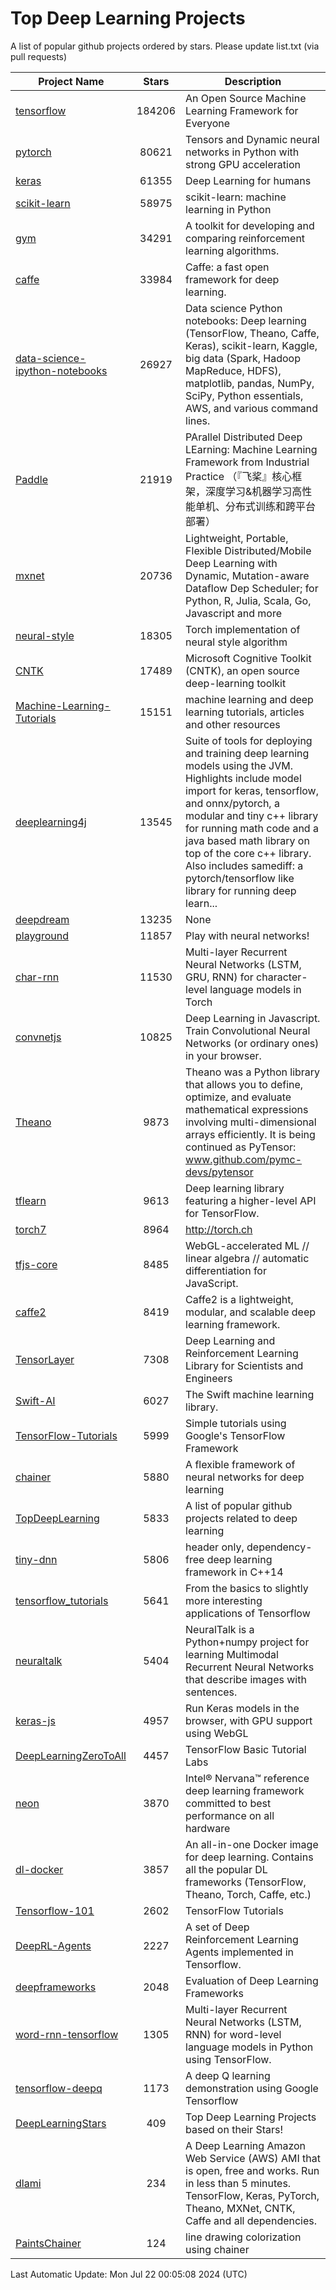 # Top Deep Learning Projects
A list of popular github projects ordered by stars.
Please update list.txt (via pull requests)

|Project Name| Stars | Description |
| ---------- |:-----:| ----------- |
| [tensorflow](https://github.com/tensorflow/tensorflow) | 184206 | An Open Source Machine Learning Framework for Everyone |
| [pytorch](https://github.com/pytorch/pytorch) | 80621 | Tensors and Dynamic neural networks in Python with strong GPU acceleration |
| [keras](https://github.com/keras-team/keras) | 61355 | Deep Learning for humans |
| [scikit-learn](https://github.com/scikit-learn/scikit-learn) | 58975 | scikit-learn: machine learning in Python |
| [gym](https://github.com/openai/gym) | 34291 | A toolkit for developing and comparing reinforcement learning algorithms. |
| [caffe](https://github.com/BVLC/caffe) | 33984 | Caffe: a fast open framework for deep learning. |
| [data-science-ipython-notebooks](https://github.com/donnemartin/data-science-ipython-notebooks) | 26927 | Data science Python notebooks: Deep learning (TensorFlow, Theano, Caffe, Keras), scikit-learn, Kaggle, big data (Spark, Hadoop MapReduce, HDFS), matplotlib, pandas, NumPy, SciPy, Python essentials, AWS, and various command lines. |
| [Paddle](https://github.com/PaddlePaddle/Paddle) | 21919 | PArallel Distributed Deep LEarning: Machine Learning Framework from Industrial Practice （『飞桨』核心框架，深度学习&机器学习高性能单机、分布式训练和跨平台部署） |
| [mxnet](https://github.com/apache/mxnet) | 20736 | Lightweight, Portable, Flexible Distributed/Mobile Deep Learning with Dynamic, Mutation-aware Dataflow Dep Scheduler; for Python, R, Julia, Scala, Go, Javascript and more |
| [neural-style](https://github.com/jcjohnson/neural-style) | 18305 | Torch implementation of neural style algorithm |
| [CNTK](https://github.com/microsoft/CNTK) | 17489 | Microsoft Cognitive Toolkit (CNTK), an open source deep-learning toolkit |
| [Machine-Learning-Tutorials](https://github.com/ujjwalkarn/Machine-Learning-Tutorials) | 15151 | machine learning and deep learning tutorials, articles and other resources  |
| [deeplearning4j](https://github.com/deeplearning4j/deeplearning4j) | 13545 | Suite of tools for deploying and training deep learning models using the JVM. Highlights include model import for keras, tensorflow, and onnx/pytorch, a modular and tiny c++ library for running math code and a java based math library on top of the core c++ library. Also includes samediff: a pytorch/tensorflow like library for running deep learn... |
| [deepdream](https://github.com/google/deepdream) | 13235 | None |
| [playground](https://github.com/tensorflow/playground) | 11857 | Play with neural networks! |
| [char-rnn](https://github.com/karpathy/char-rnn) | 11530 | Multi-layer Recurrent Neural Networks (LSTM, GRU, RNN) for character-level language models in Torch |
| [convnetjs](https://github.com/karpathy/convnetjs) | 10825 | Deep Learning in Javascript. Train Convolutional Neural Networks (or ordinary ones) in your browser. |
| [Theano](https://github.com/Theano/Theano) | 9873 | Theano was a Python library that allows you to define, optimize, and evaluate mathematical expressions involving multi-dimensional arrays efficiently. It is being continued as PyTensor: www.github.com/pymc-devs/pytensor |
| [tflearn](https://github.com/tflearn/tflearn) | 9613 | Deep learning library featuring a higher-level API for TensorFlow. |
| [torch7](https://github.com/torch/torch7) | 8964 | http://torch.ch |
| [tfjs-core](https://github.com/tensorflow/tfjs-core) | 8485 | WebGL-accelerated ML // linear algebra // automatic differentiation for JavaScript. |
| [caffe2](https://github.com/facebookarchive/caffe2) | 8419 | Caffe2 is a lightweight, modular, and scalable deep learning framework. |
| [TensorLayer](https://github.com/tensorlayer/TensorLayer) | 7308 | Deep Learning and Reinforcement Learning Library for Scientists and Engineers  |
| [Swift-AI](https://github.com/Swift-AI/Swift-AI) | 6027 | The Swift machine learning library. |
| [TensorFlow-Tutorials](https://github.com/nlintz/TensorFlow-Tutorials) | 5999 | Simple tutorials using Google's TensorFlow Framework |
| [chainer](https://github.com/chainer/chainer) | 5880 | A flexible framework of neural networks for deep learning |
| [TopDeepLearning](https://github.com/aymericdamien/TopDeepLearning) | 5833 | A list of popular github projects related to deep learning |
| [tiny-dnn](https://github.com/tiny-dnn/tiny-dnn) | 5806 | header only, dependency-free deep learning framework in C++14 |
| [tensorflow_tutorials](https://github.com/pkmital/tensorflow_tutorials) | 5641 | From the basics to slightly more interesting applications of Tensorflow |
| [neuraltalk](https://github.com/karpathy/neuraltalk) | 5404 | NeuralTalk is a Python+numpy project for learning Multimodal Recurrent Neural Networks that describe images with sentences. |
| [keras-js](https://github.com/transcranial/keras-js) | 4957 | Run Keras models in the browser, with GPU support using WebGL |
| [DeepLearningZeroToAll](https://github.com/hunkim/DeepLearningZeroToAll) | 4457 | TensorFlow Basic Tutorial Labs |
| [neon](https://github.com/NervanaSystems/neon) | 3870 | Intel® Nervana™ reference deep learning framework committed to best performance on all hardware |
| [dl-docker](https://github.com/floydhub/dl-docker) | 3857 | An all-in-one Docker image for deep learning. Contains all the popular DL frameworks (TensorFlow, Theano, Torch, Caffe, etc.) |
| [Tensorflow-101](https://github.com/sjchoi86/Tensorflow-101) | 2602 | TensorFlow Tutorials |
| [DeepRL-Agents](https://github.com/awjuliani/DeepRL-Agents) | 2227 | A set of Deep Reinforcement Learning Agents implemented in Tensorflow. |
| [deepframeworks](https://github.com/zer0n/deepframeworks) | 2048 | Evaluation of Deep Learning Frameworks |
| [word-rnn-tensorflow](https://github.com/hunkim/word-rnn-tensorflow) | 1305 | Multi-layer Recurrent Neural Networks (LSTM, RNN) for word-level language models in Python using TensorFlow. |
| [tensorflow-deepq](https://github.com/siemanko/tensorflow-deepq) | 1173 | A deep Q learning demonstration using Google Tensorflow |
| [DeepLearningStars](https://github.com/hunkim/DeepLearningStars) | 409 | Top Deep Learning Projects based on their Stars! |
| [dlami](https://github.com/ritchieng/dlami) | 234 | A Deep Learning Amazon Web Service (AWS) AMI that is open, free and works. Run in less than 5 minutes. TensorFlow, Keras, PyTorch, Theano, MXNet, CNTK, Caffe and all dependencies. |
| [PaintsChainer](https://github.com/taizan/PaintsChainer) | 124 | line drawing colorization using chainer |

Last Automatic Update: Mon Jul 22 00:05:08 2024 (UTC)
